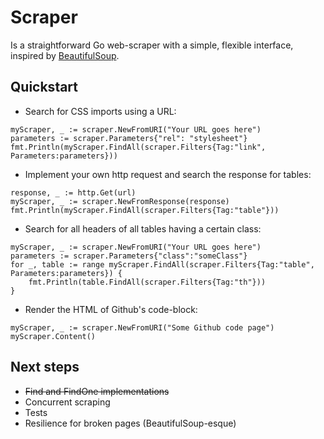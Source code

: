 # Scraper
Is a straightforward Go web-scraper with a simple, flexible interface, inspired by [BeautifulSoup](https://www.crummy.com/software/BeautifulSoup/bs4/doc/).

## Quickstart
* Search for CSS imports using a URL:
```
myScraper, _ := scraper.NewFromURI("Your URL goes here")
parameters := scraper.Parameters{"rel": "stylesheet"}
fmt.Println(myScraper.FindAll(scraper.Filters{Tag:"link", Parameters:parameters}))
```

* Implement your own http request and search the response for tables:
```
response, _ := http.Get(url)
myScraper, _ := scraper.NewFromResponse(response)
fmt.Println(myScraper.FindAll(scraper.Filters{Tag:"table"}))
```

* Search for all headers of all tables having a certain class:
```
myScraper, _ := scraper.NewFromURI("Your URL goes here")
parameters := scraper.Parameters{"class":"someClass"}
for _, table := range myScraper.FindAll(scraper.Filters{Tag:"table", Parameters:parameters}) {
    fmt.Println(table.FindAll(scraper.Filters{Tag:"th"}))
}
```

* Render the HTML of Github's code-block:
```
myScraper, _ := scraper.NewFromURI("Some Github code page")
myScraper.Content()
```

## Next steps
* ~~Find and FindOne implementations~~
* Concurrent scraping
* Tests
* Resilience for broken pages (BeautifulSoup-esque)
